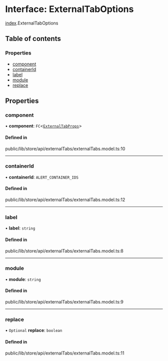 # Interface: ExternalTabOptions

[index](../wiki/index).ExternalTabOptions

## Table of contents

### Properties

- [component](../wiki/index.ExternalTabOptions#component)
- [containerId](../wiki/index.ExternalTabOptions#containerid)
- [label](../wiki/index.ExternalTabOptions#label)
- [module](../wiki/index.ExternalTabOptions#module)
- [replace](../wiki/index.ExternalTabOptions#replace)

## Properties

### component

• **component**: `FC`<[`ExternalTabProps`](../wiki/index.ExternalTabProps)\>

#### Defined in

public/lib/store/api/externalTabs/externalTabs.model.ts:10

___

### containerId

• **containerId**: `ALERT_CONTAINER_IDS`

#### Defined in

public/lib/store/api/externalTabs/externalTabs.model.ts:12

___

### label

• **label**: `string`

#### Defined in

public/lib/store/api/externalTabs/externalTabs.model.ts:8

___

### module

• **module**: `string`

#### Defined in

public/lib/store/api/externalTabs/externalTabs.model.ts:9

___

### replace

• `Optional` **replace**: `boolean`

#### Defined in

public/lib/store/api/externalTabs/externalTabs.model.ts:11
